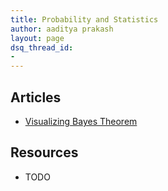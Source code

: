 ```yaml
---
title: Probability and Statistics
author: aaditya prakash
layout: page
dsq_thread_id:
- 
---
```


## Articles
 * [Visualizing Bayes Theorem]( <https://oscarbonilla.com/2009/05/visualizing-bayes-theorem/>)

## Resources
 * TODO 
